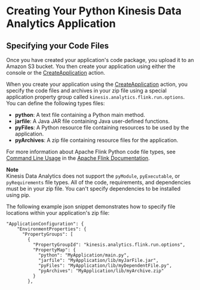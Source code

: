 # Creating Your Python Kinesis Data Analytics Application<a name="how-python-creating"></a>

## Specifying your Code Files<a name="how-python-creating-code"></a>

Once you have created your application's code package, you upload it to an Amazon S3 bucket\. You then create your application using either the console or the [CreateApplication](https://docs.aws.amazon.com/kinesisanalytics/latest/apiv2/API_CreateApplication.html) action\.

When you create your application using the [CreateApplication](https://docs.aws.amazon.com/kinesisanalytics/latest/apiv2/API_CreateApplication.html) action, you specify the code files and archives in your zip file using a special application property group called `kinesis.analytics.flink.run.options`\. You can define the following types files:
+ **python**: A text file containing a Python main method\.
+ **jarfile**: A Java JAR file containing Java user\-defined functions\.
+ **pyFiles**: A Python resource file containing resources to be used by the application\.
+ **pyArchives**: A zip file containing resource files for the application\.

For more information about Apache Flink Python code file types, see [ Command Line Usage](https://ci.apache.org/projects/flink/flink-docs-release-1.11/ops/cli.html#usage) in the [ Apache Flink Documentation](https://ci.apache.org/projects/flink/flink-docs-release-1.11/)\.

**Note**  
Kinesis Data Analytics does not support the `pyModule`, `pyExecutable`, or `pyRequirements` file types\. All of the code, requirements, and dependencies must be in your zip file\. You can't specify dependencies to be installed using pip\. 

The following example json snippet demonstrates how to specify file locations within your application's zip file:

```
"ApplicationConfiguration": {
    "EnvironmentProperties": {
      "PropertyGroups": [
        {
          "PropertyGroupId": "kinesis.analytics.flink.run.options",
          "PropertyMap": {
            "python": "MyApplication/main.py",
            "jarfile": "MyApplication/lib/myJarFile.jar",
            "pyFiles": "MyApplication/lib/myDependentFile.py",
            "pyArchives": "MyApplication/lib/myArchive.zip"
          }
        },
```